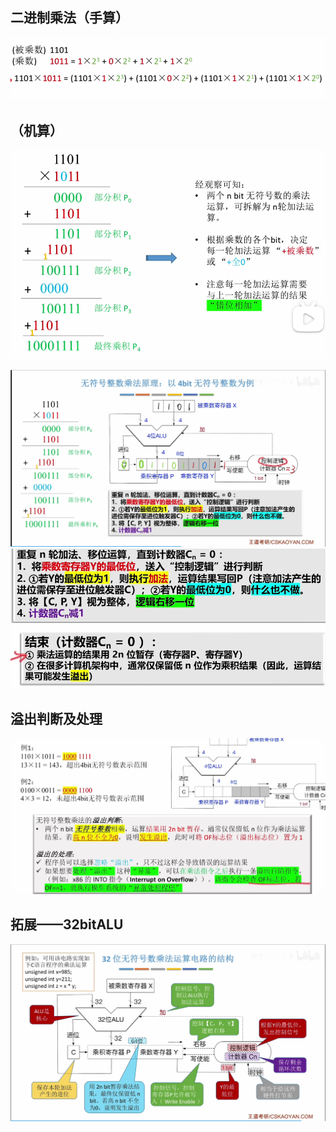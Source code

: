 
## 二进制乘法（手算）

![输入图片说明](/imgs/2025-08-03/v2h4xWkLJtiobKJs.png)

## （机算）
![输入图片说明](/imgs/2025-08-03/uDkAdZqw2Vtd8IaD.png)

![输入图片说明](/imgs/2025-08-03/xiUulnOtCExgDjCr.png)
![输入图片说明](/imgs/2025-08-03/YgZxlgdAYK234ZtK.png)
![输入图片说明](/imgs/2025-08-03/eDi3gV5dsVbl1kiS.png)

## 溢出判断及处理
![输入图片说明](/imgs/2025-08-03/zsAEuGx55Vugpw8g.png)

## 拓展——32bitALU
![输入图片说明](/imgs/2025-08-03/qCyleWD1xVGDQ73f.png)
<!--stackedit_data:
eyJoaXN0b3J5IjpbLTExMzMyNjcxNzksLTE3NjUxMDg2NDksNj
k4OTQxNTQwLDQ0MDkwNTYxOV19
-->
